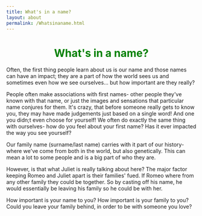 ```yaml
---
title: What's in a name?
layout: about
permalink: /Whatsinaname.html
---
```

# **<center><font color="green">What's in a name?</font></center>**


Often, the first thing people learn about us is our name and those names can have an impact; they are a part of how the world sees us and sometimes even how we see ourselves... but how important are they really?

People often make associations with first names- other people they've known with that name, or just the images and sensations that particular name conjures for them. It's crazy, that before someone really gets to know you, they may have made judgements just based on a single word! And one you didn;t even choose for yourself! We often do exactly the same thing with ourselves- how do you feel about your first name? Has it ever impacted the way you see yourself?


Our family name (surname/last name) carries with it part of our history- where we've come from both in the world, but also genetically. This can mean a lot to some people and is a big part of who they are. 

However, is that what Juliet is really talking about here? The major factor keeping Romeo and Juliet apart is their families' fued. If Romeo where from any other family they could be together. So by casting off his name, he would essentially be leaving his family so he could be with her.  

How important is your name to you? How important is your family to you? Could you leave your family behind, in order to be with someone you love?
